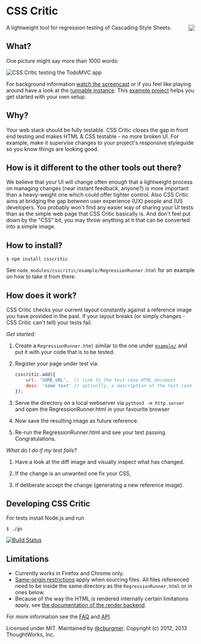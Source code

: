 # CSS Critic

<a href="https://www.npmjs.org/package/csscritic">
    <img src="https://badge.fury.io/js/csscritic.svg"
        align="right" alt="NPM version" height="18">
</a>
A lightweight tool for regression testing of Cascading Style Sheets.

## What?

One picture might say more than 1000 words:

<img src="http://cburgmer.github.io/csscritic-examples/nicereporter_in_action.png" alt="CSS Critic testing the TodoMVC app">

For background information [watch the screencast](http://youtu.be/AqQ2bNPtF60) or if you feel like playing around have a look at the [runnable instance](http://runnable.com/VXJo7YUrGNMz4gnD/csscritic-1-2-0-in-action). This [example project](https://github.com/cburgmer/csscritic-examples) helps you get started with your own setup.

## Why?

Your web stack should be fully testable. CSS Critic closes the gap in front end testing and makes HTML & CSS testable - no more broken UI. For example, make it supervise changes to your project's responsive styleguide so you know things are looking good.

## How is it different to the other tools out there?

We believe that your UI will change often enough that a lightweight process on managing changes (near instant feedback, anyone?) is more important than a heavy-weight one which could offer tighter control. Also CSS Critic aims at bridging the gap between user experience (UX) people and (UI) developers. You probably won't find any easier way of sharing your UI tests than as the simple web page that CSS Critic basically is. And don't feel put down by the "CSS" bit, you may throw anything at it that can be converted into a simple image.

## How to install?

    $ npm install csscritic

See `node_modules/csscritic/example/RegressionRunner.html` for an example on how to take it from there.

## How does it work?

CSS Critic checks your current layout constantly against a reference image you have provided in the past. If your layout breaks (or simply changes - CSS Critic can't tell) your tests fail.

*Get started:*

1. Create a `RegressionRunner.html` similar to the one under [`example/`](example/) and put it with your code that is to be tested.

2. Register your page under test via:

    ```js
    csscritic.add({
        url: 'SOME_URL',  // link to the test case HTML document
        desc: 'some text' // optionlly, a description of the test case (see API for even more options)
    });
    ```

3. Serve the directory on a local webserver via `python3 -m http.server` and open the RegressionRunner.html in your favourite browser

4. Now save the resulting image as future reference.

5. Re-run the RegressionRunner.html and see your test passing. Congratulations.

*What do I do if my test fails?*

1. Have a look at the diff image and visually inspect what has changed.

2. If the change is an unwanted one fix your CSS,

3. If deliberate accept the change (generating a new reference image).

## Developing CSS Critic

For tests install Node.js and run

    $ ./go

[![Build Status](https://travis-ci.org/cburgmer/csscritic.svg?branch=master)](https://travis-ci.org/cburgmer/csscritic)

## Limitations

- Currently works in Firefox and Chrome only.
- [Same-origin restrictions](https://developer.mozilla.org/en-US/docs/Same_origin_policy_for_JavaScript) apply when sourcing files. All files referenced need to be inside the same directory as the `RegressionRunner.html` or in ones below.
- Because of the way the HTML is rendered internally certain limitations apply, see [the documentation of the render backend](https://github.com/cburgmer/rasterizeHTML.js/wiki/Limitations).

For more information see the [FAQ](https://github.com/cburgmer/csscritic/wiki/FAQ) and [API](https://github.com/cburgmer/csscritic/wiki/API).

Licensed under MIT. Maintained by [@cburgmer](https://twitter.com/cburgmer). Copyright (c) 2012, 2013 ThoughtWorks, Inc.
